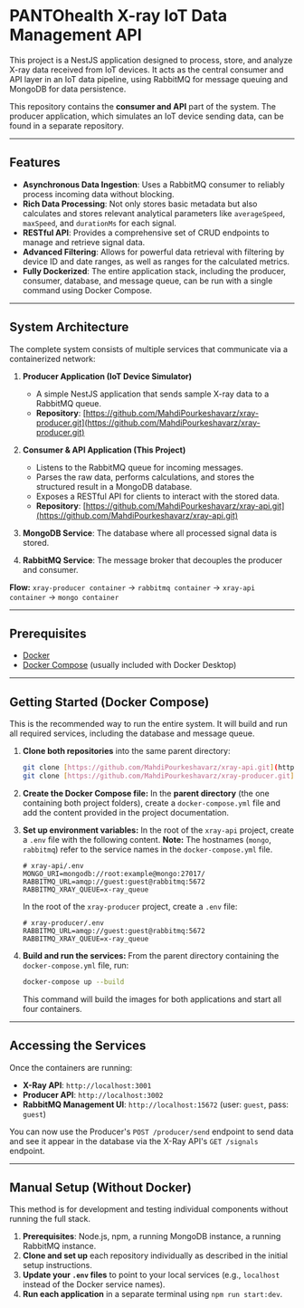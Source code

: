 # PANTOhealth X-ray IoT Data Management API

This project is a NestJS application designed to process, store, and analyze X-ray data received from IoT devices. It acts as the central consumer and API layer in an IoT data pipeline, using RabbitMQ for message queuing and MongoDB for data persistence.

This repository contains the **consumer and API** part of the system. The producer application, which simulates an IoT device sending data, can be found in a separate repository.

---

## Features

- **Asynchronous Data Ingestion**: Uses a RabbitMQ consumer to reliably process incoming data without blocking.
- **Rich Data Processing**: Not only stores basic metadata but also calculates and stores relevant analytical parameters like `averageSpeed`, `maxSpeed`, and `durationMs` for each signal.
- **RESTful API**: Provides a comprehensive set of CRUD endpoints to manage and retrieve signal data.
- **Advanced Filtering**: Allows for powerful data retrieval with filtering by device ID and date ranges, as well as ranges for the calculated metrics.
- **Fully Dockerized**: The entire application stack, including the producer, consumer, database, and message queue, can be run with a single command using Docker Compose.

---

## System Architecture

The complete system consists of multiple services that communicate via a containerized network:

1.  **Producer Application (IoT Device Simulator)**
    - A simple NestJS application that sends sample X-ray data to a RabbitMQ queue.
    - **Repository**: [https://github.com/MahdiPourkeshavarz/xray-producer.git](https://github.com/MahdiPourkeshavarz/xray-producer.git)

2.  **Consumer & API Application (This Project)**
    - Listens to the RabbitMQ queue for incoming messages.
    - Parses the raw data, performs calculations, and stores the structured result in a MongoDB database.
    - Exposes a RESTful API for clients to interact with the stored data.
    - **Repository**: [https://github.com/MahdiPourkeshavarz/xray-api.git](https://github.com/MahdiPourkeshavarz/xray-api.git)

3.  **MongoDB Service**: The database where all processed signal data is stored.
4.  **RabbitMQ Service**: The message broker that decouples the producer and consumer.

**Flow:** `xray-producer container` → `rabbitmq container` → `xray-api container` → `mongo container`

---

## Prerequisites

- [Docker](https://www.docker.com/products/docker-desktop/)
- [Docker Compose](https://docs.docker.com/compose/install/) (usually included with Docker Desktop)

---

## Getting Started (Docker Compose)

This is the recommended way to run the entire system. It will build and run all required services, including the database and message queue.

1.  **Clone both repositories** into the same parent directory:

    ```bash
    git clone [https://github.com/MahdiPourkeshavarz/xray-api.git](https://github.com/MahdiPourkeshavarz/xray-api.git)
    git clone [https://github.com/MahdiPourkeshavarz/xray-producer.git](https://github.com/MahdiPourkeshavarz/xray-producer.git)
    ```

2.  **Create the Docker Compose file:**
    In the **parent directory** (the one containing both project folders), create a `docker-compose.yml` file and add the content provided in the project documentation.

3.  **Set up environment variables:**
    In the root of the `xray-api` project, create a `.env` file with the following content. **Note:** The hostnames (`mongo`, `rabbitmq`) refer to the service names in the `docker-compose.yml` file.

    ```env
    # xray-api/.env
    MONGO_URI=mongodb://root:example@mongo:27017/
    RABBITMQ_URL=amqp://guest:guest@rabbitmq:5672
    RABBITMQ_XRAY_QUEUE=x-ray_queue
    ```

    In the root of the `xray-producer` project, create a `.env` file:

    ```env
    # xray-producer/.env
    RABBITMQ_URL=amqp://guest:guest@rabbitmq:5672
    RABBITMQ_XRAY_QUEUE=x-ray_queue
    ```

4.  **Build and run the services:**
    From the parent directory containing the `docker-compose.yml` file, run:
    ```bash
    docker-compose up --build
    ```
    This command will build the images for both applications and start all four containers.

---

## Accessing the Services

Once the containers are running:

- **X-Ray API**: `http://localhost:3001`
- **Producer API**: `http://localhost:3002`
- **RabbitMQ Management UI**: `http://localhost:15672` (user: `guest`, pass: `guest`)

You can now use the Producer's `POST /producer/send` endpoint to send data and see it appear in the database via the X-Ray API's `GET /signals` endpoint.

---

## Manual Setup (Without Docker)

This method is for development and testing individual components without running the full stack.

1.  **Prerequisites**: Node.js, npm, a running MongoDB instance, a running RabbitMQ instance.
2.  **Clone and set up** each repository individually as described in the initial setup instructions.
3.  **Update your `.env` files** to point to your local services (e.g., `localhost` instead of the Docker service names).
4.  **Run each application** in a separate terminal using `npm run start:dev`.
